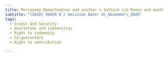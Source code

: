 ```yaml
---
title: Periasamy Ramachandran and another v Sathish s/o Rames and another
subtitle: "[2020] SGHCR 8 / Decision Date: 4\_November\_2020"
tags:
  - Credit And Security
  - Guarantees and indemnities
  - Right to indemnity
  - Co-guarantors
  - Right to contribution

---
```

